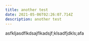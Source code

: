 ```yaml
---
title: another test
date: 2021-05-06T02:26:07.714Z
description: another test
---
```

asfkljasdflkdsajflkadsjf;klsadfjdkls;afa